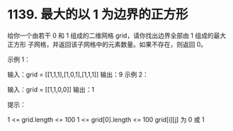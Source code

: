 # 1139. 最大的以 1 为边界的正方形

给你一个由若干 0 和 1 组成的二维网格 grid，请你找出边界全部由 1 组成的最大 正方形 子网格，并返回该子网格中的元素数量。如果不存在，则返回 0。

 

示例 1：

输入：grid = [[1,1,1],[1,0,1],[1,1,1]]
输出：9
示例 2：

输入：grid = [[1,1,0,0]]
输出：1
 

提示：

1 <= grid.length <= 100
1 <= grid[0].length <= 100
grid[i][j] 为 0 或 1